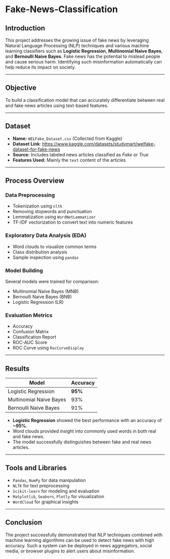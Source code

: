 # Fake-News-Classification

## Introduction  
This project addresses the growing issue of fake news by leveraging Natural Language Processing (NLP) techniques and various machine learning classifiers such as **Logistic Regression**, **Multinomial Naive Bayes**, and **Bernoulli Naive Bayes**. Fake news has the potential to mislead people and cause serious harm. Identifying such misinformation automatically can help reduce its impact on society.

--- 

## Objective  
To build a classification model that can accurately differentiate between real and fake news articles using text-based features.

---

## Dataset  
- **Name:** `WELFake_Dataset.csv`  (Collected from Kaggle)
- **Dataset Link**: https://www.kaggle.com/datasets/studymart/welfake-dataset-for-fake-news
- **Source:** Includes labeled news articles classified as *Fake* or *True*  
- **Features Used:** Mainly the `text` content of the articles

--- 

## Process Overview  

### Data Preprocessing  
- Tokenization using `nltk`  
- Removing stopwords and punctuation  
- Lemmatization using `WordNetLemmatizer`  
- TF-IDF vectorization to convert text into numeric features  

### Exploratory Data Analysis (EDA)  
- Word clouds to visualize common terms  
- Class distribution analysis  
- Sample inspection using `pandas`   

### Model Building  
Several models were trained for comparison:
- Multinomial Naive Bayes (MNB)  
- Bernoulli Naive Bayes (BNB)  
- Logistic Regression (LR)   

### Evaluation Metrics  
- Accuracy  
- Confusion Matrix  
- Classification Report  
- ROC-AUC Score  
- ROC Curve using `RocCurveDisplay`  

--- 

## Results  
| Model                     | Accuracy |
|--------------------------|----------|
| Logistic Regression      | **95%** |
| Multinomial Naive Bayes  | 93%     |
| Bernoulli Naive Bayes    | 91%     |
- **Logistic Regression** showed the best performance with an accuracy of **~95%**.   
- Word clouds provided insight into commonly used words in both real and fake news.  
- The model successfully distinguishes between fake and real news articles.
  
--- 

## Tools and Libraries  
- `Pandas`, `NumPy` for data manipulation  
- `NLTK` for text preprocessing  
- `Scikit-learn` for modeling and evaluation  
- `Matplotlib`, `Seaborn`, `Plotly` for visualization  
- `WordCloud` for graphical insights

--- 

## Conclusion  
The project successfully demonstrated that NLP techniques combined with machine learning algorithms can be used to detect fake news with high accuracy. Such a system can be deployed in news aggregators, social media, or browser plugins to alert users about misinformation.

